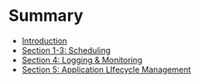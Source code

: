# Summary

* [Introduction](README.md)
* [Section 1-3: Scheduling](Scheduling.md)
* [Section 4: Logging & Monitoring](Logging.md)
* [Section 5: Application LIfecycle Management](Application.md)

